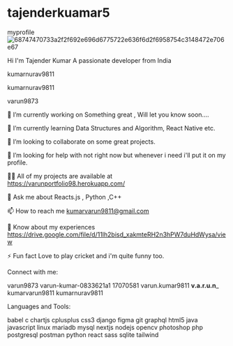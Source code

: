# tajenderkuamar5
myprofile
![68747470733a2f2f692e696d6775722e636f6d2f6958754c3148472e706e67](https://user-images.githubusercontent.com/61531264/143182809-ba86b0ad-3d5a-42c9-b40a-92c9c527ebad.png)

Hi  I'm Tajender Kumar
A passionate developer from India

kumarnurav9811


kumarnurav9811


varun9873


🔭 I’m currently working on Something great , Will let you know soon....

🌱 I’m currently learning Data Structures and Algorithm, React Native etc.

👯 I’m looking to collaborate on some great projects.

🤝 I’m looking for help with not right now but whenever i need i'll put it on my profile.

👨‍💻 All of my projects are available at https://varunportfolio98.herokuapp.com/

💬 Ask me about Reacts.js , Python ,C++

📫 How to reach me kumarvarun9811@gmail.com

📄 Know about my experiences https://drive.google.com/file/d/11lh2bisd_xakmteRH2n3hPW7duHdWysa/view

⚡ Fun fact Love to play cricket and i'm quite funny too.


Connect with me:

varun9873 varun-kumar-0833621a1 17070581 varun.kumar9811 __v.a.r.u.n___ kumarvarun9811 kumarnurav9811



Languages and Tools:

babel c chartjs cplusplus css3 django figma git graphql html5 java javascript linux mariadb mysql nextjs nodejs opencv photoshop php postgresql postman python react sass sqlite tailwind















